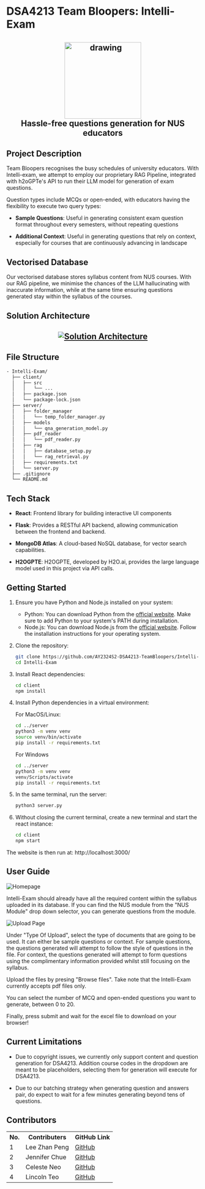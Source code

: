 # DSA4213 Team Bloopers: Intelli-Exam

<h2 align="center"> 
  <img src="https://gcdnb.pbrd.co/images/bvAYmoZY6wph.gif" alt="drawing" width="200"/>
  <br>
  <center>Hassle-free questions generation for NUS educators</center>
</h2>

   
## Project Description

Team Bloopers recognises the busy schedules of university educators. With Intelli-exam, we attempt to employ our proprietary RAG Pipeline, integrated with h2oGPTe's API to run their LLM model for generation of exam questions. 

Question types include MCQs or open-ended, with educators having the flexibility to execute two query types:

- **Sample Questions**: Useful in generating consistent exam question format throughout every semesters, without repeating questions

- **Additional Context**: Useful in generating questions that rely on context, especially for courses that are continuously advancing in landscape


## Vectorised Database

Our vectorised database stores syllabus content from NUS courses. With our RAG pipeline, we minimise the chances of the LLM hallucinating with inaccurate information, while at the same time ensuring questions generated stay within the syllabus of the courses.


## Solution Architecture

<h2 align="center">
  <a href="https://gcdnb.pbrd.co/images/WeNkKKwlXLpe.gif?o=1" target="blank_">
    <img alt="Solution Architecture" src="https://gcdnb.pbrd.co/images/WeNkKKwlXLpe.gif?o=1"/>
  </a>
</h2>


## File Structure

```bash
- Intelli-Exam/
  ├── client/
  │   ├── src
  │   │   └── ...
  │   ├── package.json
  │   └── package-lock.json
  ├── server/
  │   ├── folder_manager
  │   │   └── temp_folder_manager.py
  │   ├── models
  │   │   └── qna_generation_model.py
  │   ├── pdf_reader
  │   │   └── pdf_reader.py
  │   ├── rag
  │   │   ├── database_setup.py
  │   │   └── rag_retrieval.py
  │   ├── requirements.txt
  │   └── server.py
  ├── .gitignore
  └── README.md
```


## Tech Stack

- **React**: Frontend library for building interactive UI components

- **Flask**: Provides a RESTful API backend, allowing communication between the frontend and backend.

- **MongoDB Atlas**: A cloud-based NoSQL database, for vector search capabilities.

- **H2OGPTE**: H2OGPTE, developed by H2O.ai, provides the large language model used in this project via API calls.


## Getting Started

1. Ensure you have Python and Node.js installed on your system:

   - Python: You can download Python from the [official website](https://www.python.org/downloads/). Make sure to add Python to your system's PATH during installation.
   - Node.js: You can download Node.js from the [official website](https://nodejs.org/). Follow the installation instructions for your operating system.

2. Clone the repository:

    ```bash
    git clone https://github.com/AY2324S2-DSA4213-TeamBloopers/Intelli-Exam.git
    cd Intelli-Exam
    ```

3. Install React dependencies:

    ```bash
    cd client
    npm install
    ```

4. Install Python dependencies in a virtual environment:

    For MacOS/Linux:
    ```bash
    cd ../server
    python3 -m venv venv
    source venv/bin/activate
    pip install -r requirements.txt
    ```

    For Windows
    ```bash
    cd ../server
    python3 -m venv venv
    venv/Scripts/activate
    pip install -r requirements.txt
    ```

5. In the same terminal, run the server:
    ```bash
    python3 server.py
    ```

6. Without closing the current terminal, create a new terminal and start the react instance:
    ```bash 
    cd client
    npm start
    ```
    
The website is then run at: http://localhost:3000/


## User Guide

![Homepage](https://gcdnb.pbrd.co/images/t8pXukC84AQV.png?o=1)

Intelli-Exam should already have all the required content within the syllabus uploaded in its database. If you can find the NUS module from the "NUS Module" drop down selector, you can generate questions from the module.

![Upload Page](https://gcdnb.pbrd.co/images/cYyMBzxIWFbt.png?o=1)

Under "Type Of Upload", select the type of documents that are going to be used. It can either be sample questions or context. For sample questions, the questions generated will attempt to follow the style of questions in the file. 
For context, the questions generated will attempt to form questions using the complimentary information provided whilst still focusing on the syllabus.


Upload the files by presing "Browse files". Take note that the Intelli-Exam currently accepts pdf files only.

You can select the number of MCQ and open-ended questions you want to generate, between 0 to 20.

Finally, press submit and wait for the excel file to download on your browser!


## Current Limitations

- Due to copyright issues, we currently only support content and question generation for DSA4213. Addition course codes in the dropdown are meant to be placeholders, selecting them for generation will execute for DSA4213.

- Due to our batching strategy when generating question and answers pair, do expect to wait for a few minutes generating beyond tens of questions.


## Contributors 
<div>
 <table>
  <tr>
    <th>No.</th>
    <th>Contributers</th>
    <th>GitHub Link</th>
  </tr>
  <tr>
    <td>1</td>
    <td>Lee Zhan Peng</td>
    <td><a href="https://github.com/leezhanpeng" target="blank_">
    GitHub</a>
    </td>
  </tr>
  <tr>
    <td>2</td>
    <td>Jennifer Chue</td>
    <td><a href="https://github.com/jenniferchue16" target="blank_">
    GitHub</a>
    </td>
  </tr>
   <tr>
    <td>3</td>
    <td>Celeste Neo</td>
    <td><a href="https://github.com/celneo7" target="blank_">
    GitHub</a>
    </td>
  </tr>
  <tr>
    <td>4</td>
    <td>Lincoln Teo</td>
    <td><a href="https://github.com/BreatheManually" target="blank_">
    GitHub</a>
    </td>
  </tr>
</table> 

